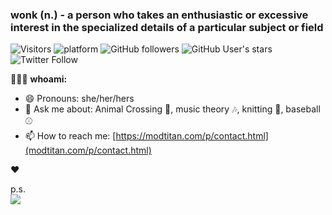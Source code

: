 ### wonk (n.) - a person who takes an enthusiastic or excessive interest in the specialized details of a particular subject or field
<!--
**smashism/smashism** is a ✨ _special_ ✨ repository because its `README.md` (this file) appears on your GitHub profile.
Here are some ideas to get you started:
-->

![Visitors](https://visitor-badge.laobi.icu/badge?page_id=smashism.visitorbadge) ![platform](https://img.shields.io/badge/platform-macOS%20%7C%20iOS%20%7C%20tvOS%20%7C%20iPadOS-lightgrey) ![GitHub followers](https://img.shields.io/github/followers/smashism?style=social) ![GitHub User's stars](https://img.shields.io/github/stars/smashism?style=social) ![Twitter Follow](https://img.shields.io/twitter/follow/emilyooo?style=social)

👩🏻‍💻 **whoami:**<br />
- 😄 Pronouns: she/her/hers
- 💬 Ask me about: Animal Crossing 🌱, music theory 🎶, knitting 🧶, baseball ⚾️
- 📫 How to reach me: [https://modtitan.com/p/contact.html](modtitan.com/p/contact.html)

❤️

p.s.<br />
![](https://camo.githubusercontent.com/27b2f81edfc668a7d8b7b1814f1d54ce0c2fc67e04a2abdf9a6de696f8fbb8d1/68747470733a2f2f6d656469612e67697068792e636f6d2f6d656469612f49617a644156317a6a6147624261475067462f67697068792e676966)
